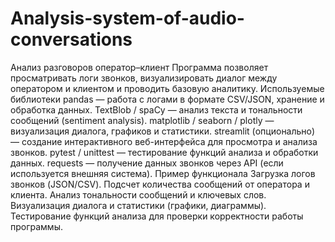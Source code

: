# Analysis-system-of-audio-conversations 

Анализ разговоров оператор–клиент
Программа позволяет просматривать логи звонков, визуализировать диалог между оператором и клиентом и проводить базовую аналитику.
Используемые библиотеки
pandas — работа с логами в формате CSV/JSON, хранение и обработка данных.
TextBlob / spaCy — анализ текста и тональности сообщений (sentiment analysis).
matplotlib / seaborn / plotly — визуализация диалога, графиков и статистики.
streamlit (опционально) — создание интерактивного веб-интерфейса для просмотра и анализа звонков.
pytest / unittest — тестирование функций анализа и обработки данных.
requests — получение данных звонков через API (если используется внешняя система).
Пример функционала
Загрузка логов звонков (JSON/CSV).
Подсчет количества сообщений от оператора и клиента.
Анализ тональности сообщений и ключевых слов.
Визуализация диалога и статистики (графики, диаграммы).
Тестирование функций анализа для проверки корректности работы программы.
